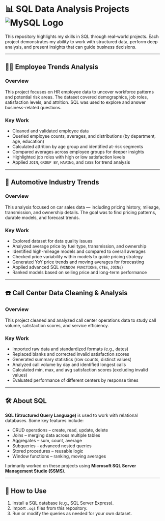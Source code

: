 # 📊 SQL Data Analysis Projects ![MySQL Logo](https://img.icons8.com/color/48/mysql-logo.png)

This repository highlights my skills in SQL through real-world projects. Each project demonstrates my ability to work with structured data, perform deep analysis, and present insights that can guide business decisions.

---

## 👨‍💼 Employee Trends Analysis

### Overview
This project focuses on HR employee data to uncover workforce patterns and potential risk areas. The dataset covered demographics, job roles, satisfaction levels, and attrition. SQL was used to explore and answer business-related questions.  

### Key Work
- Cleaned and validated employee data  
- Queried employee counts, averages, and distributions (by department, age, education)  
- Calculated attrition by age group and identified at-risk segments  
- Compared averages across employee groups for deeper insights  
- Highlighted job roles with high or low satisfaction levels  
- Applied `JOIN`, `GROUP BY`, `HAVING`, and `CASE` for trend analysis  

---

## 🚙 Automotive Industry Trends

### Overview
This analysis focused on car sales data — including pricing history, mileage, transmission, and ownership details. The goal was to find pricing patterns, durable models, and forecast trends.  

### Key Work
- Explored dataset for data quality issues  
- Analyzed average price by fuel type, transmission, and ownership  
- Identified high-mileage models and compared to overall averages  
- Checked price variability within models to guide pricing strategy  
- Generated YoY price trends and moving averages for forecasting  
- Applied advanced SQL (`WINDOW FUNCTIONS`, `CTEs`, `JOINs`)  
- Ranked models based on selling price and long-term performance  

---

## ☎️ Call Center Data Cleaning & Analysis

### Overview
This project cleaned and analyzed call center operations data to study call volume, satisfaction scores, and service efficiency.  

### Key Work
- Imported raw data and standardized formats (e.g., dates)  
- Replaced blanks and corrected invalid satisfaction scores  
- Generated summary statistics (row counts, distinct values)  
- Analyzed call volume by day and identified longest calls  
- Calculated min, max, and avg satisfaction scores (excluding invalid values)  
- Evaluated performance of different centers by response times  

---

## 🛠 About SQL
**SQL (Structured Query Language)** is used to work with relational databases. Some key features include:  
- CRUD operations – create, read, update, delete  
- Joins – merging data across multiple tables  
- Aggregates – sum, count, average  
- Subqueries – advanced nested queries  
- Stored procedures – reusable logic  
- Window functions – ranking, moving averages  

I primarily worked on these projects using **Microsoft SQL Server Management Studio (SSMS)**.  

---

## 🚀 How to Use
1. Install a SQL database (e.g., SQL Server Express).  
2. Import `.sql` files from this repository.  
3. Run or modify the queries as needed for your own dataset.  
